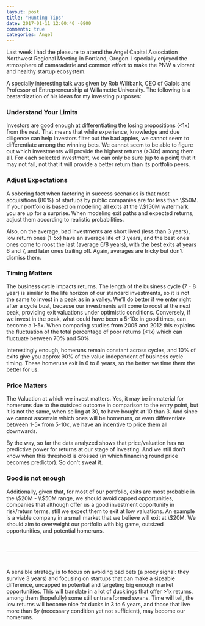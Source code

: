 ```yaml
---
layout: post
title: "Hunting Tips"
date: 2017-01-11 12:00:40 -0800
comments: true
categories: Angel
---
```


Last week I had the pleasure to attend the Angel Capital Association Northwest Regional Meeting in Portland, Oregon. I specially enjoyed the atmosphere of camaraderie and common effort to make the PNW a vibrant and healthy startup ecosystem.

A specially interesting talk was given by Rob Wiltbank, CEO of Galois and Professor of Entrepreneurship at Willamette University. The following is a bastardization of his ideas for my investing purposes:

<!--more-->

### Understand Your Limits

Investors are good enough at differentiating the losing propositions (<1x) from the rest. That means that while experience, knowledge and due diligence can help investors filter out the bad apples, we cannot seem to differentiate among the winning bets. We cannot seem to be able to figure out which investments will provide the highest returns (>30x) among them all. For each selected investment, we can only be sure (up to a point) that it may not fail, not that it will provide a better return than its portfolio peers.

### Adjust Expectations

A sobering fact when factoring in success scenarios is that most acquisitions (80%) of startups by public companies are for less than \\$50M. If your portfolio is based on modelling all exits at the \\$150M watermark you are up for a surprise. When modeling exit paths and expected returns, adjust them according to realistic probabilities.

Also, on the average, bad investments are short lived (less than 3 years), low return ones (1-5x) have an average life of 3 years, and the best ones ones come to roost the last (average 6/8 years), with the best exits at years 6 and 7, and later ones trailing off. Again, averages are tricky but don't dismiss them.

### Timing Matters

The business cycle impacts returns. The length of the business cycle (7 - 8 year) is similar to  the life horizon of our standard investments, so it is not the same to invest in a peak as in a valley. We’ll do better if we enter right after a cycle bust, because our investments will come to roost at the next peak, providing exit valuations under optimistic conditions. Conversely, if we invest in the peak, what could have been a 5-10x in good times, can become a 1-5x. When comparing studies from 2005 and 2012 this explains the fluctuation of the total percentage of poor returns (<1x) which can fluctuate between 70% and 50%.

Interestingly enough, homeruns remain constant across cycles, and 10% of exits give you approx 90% of the value independent of business cycle timing. These homeruns exit in 6 to 8 years, so the better we time them the better for us.

### Price Matters

The Valuation at which we invest matters. Yes, it may be immaterial for homeruns due to the outsized outcome in comparison to the entry point, but it is not the same, when selling at 30, to have bought at 10 than 3. And since we cannot ascertain which ones will be homeruns, or even differentiate between 1-5x from 5-10x, we have an incentive to price them all downwards.

By the way, so far the data analyzed shows that price/valuation has no predictive power for returns at our stage of investing. And we still don't know when this threshold is crossed (in which financing round price becomes predictor). So don't sweat it.

### Good is not enough

Additionally, given that, for most of our portfolio, exits are most probable in the \\$20M - \\$50M range, we should avoid capped opportunities, companies that although offer us a good investment opportunity in risk/return terms, still we expect them to exit at low valuations. An example is a viable company in a small market that we believe will exit at \\$20M. We should aim to overweight our portfolio with big game, outsized opportunities, and potential homeruns.

<br>

---

<br>

A sensible strategy is to focus on avoiding bad bets (a proxy signal: they survive 3 years) and focusing on startups that can make a sizeable difference, uncapped in potential and targeting big enough market opportunities. This will translate in a lot of ducklings that offer >1x returns, among them (hopefully) some still untransformed swans. Time will tell, the low returns will become nice fat ducks in 3 to 6 years, and those that live more than 6y (necessary condition yet not sufficient), may become our homeruns.


